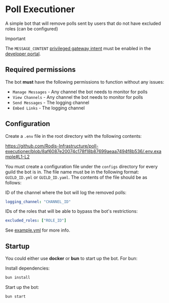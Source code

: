 # Poll Executioner
A simple bot that will remove polls sent by users that do not have excluded roles (can be configured)

> [!IMPORTANT]
> The `MESSAGE_CONTENT` [privileged gateway intent](https://support-dev.discord.com/hc/en-us/articles/6207308062871-What-are-Privileged-Intents) must be enabled in the [developer portal](https://discord.com/developers).

## Required permissions
The bot **must** have the following permissions to function without any issues:

- `Manage Messages` - Any channel the bot needs to monitor for polls
- `View Channels` - Any channel the bot needs to monitor for polls
- `Send Messages` - The logging channel
- `Embed Links` - The logging channel

## Configuration
Create a `.env` file in the root directory with the following contents:

https://github.com/Rodis-Infrastructure/poll-executioner/blob/8af6087e20074c178f18b87699aeaa7494f8b536/.env.example#L1-L2

You must create a configuration file under the `configs` directory for every guild the bot is in. The file name must be in the following format: `GUILD_ID.yml` or `GUILD_ID.yaml`. The contents of the file should be as follows:

ID of the channel where the bot will log the removed polls:
```yaml
logging_channel: "CHANNEL_ID"
```

IDs of the roles that will be able to bypass the bot's restrictions:
```yaml
excluded_roles: ["ROLE_ID"]
```

See [example.yml](configs/example.yml) for more info.

## Startup
You could either use **docker** or **bun** to start up the bot. For bun:

Install dependencies:
```bash
bun install
```

Start up the bot:
```bash
bun start
```
